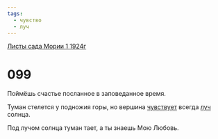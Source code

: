 ```yaml
---
tags:
  - чувство
  - луч
---
```


[Листы сада Мории 1 1924г](/agni/1924)

# 099
Поймёшь счастье посланное в заповеданное время.   

Туман стелется у подножия горы, но вершина [чувствует](/tag/#чувство) всегда [луч](/tag/#луч) солнца.   

Под лучом солнца туман тает, а ты знаешь Мою Любовь.   

